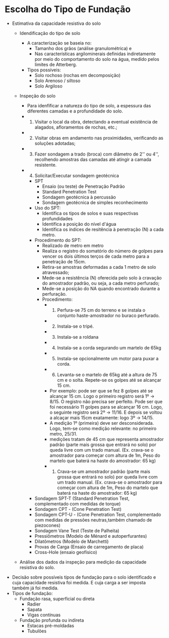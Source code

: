 # Escolha do Tipo de Fundação
- Estimativa da capacidade resistiva do solo
    - Idendificação do tipo de solo
        - A caracterização se baseia no:
            - Tamanho dos grãos (análise granulométrica) e
            - Nas características argilominerais definidas indiretamente por meio do comportamento do solo na água, medido pelos limites de Atterberg. 
        - Tipos possíveis: 
            - Solo rochoso (rochas em decomposição) 
            - Solo Arenoso / siltoso
            - Solo Argiloso
    - Inspeção do solo
        - Para idenfificar a natureza do tipo de solo, a espessura das diferentes camadas e a profundidade do solo.
        - 1) Visitar o local da obra, detectando a eventual existência de alagados, afloramentos de rochas, etc.;
        - 2) Visitar obras em andamento nas proximidades, verificando as soluções adotadas;
        - 3) Fazer sondagem a trado (broca) com diâmetro de 2'' ou 4'', recolhendo amostras das camadas até atingir a camada resistente.
        - 4) Solicitar/Executar sondagem geotécnica
            - SPT
                - Ensaio (ou teste) de Penetração Padrão
                - Standard Penetration Test
                - Sondagem geotécnica à percussão
                - Sondagem geotécnica de simples reconhecimento 
            - Uso do SPT:
                - Identifica os tipos de solos e suas respectivas profundidades
                - Identifica a posição do nível d'água
                - Identifica os índices de resitência à penetração (N) a cada metro.
            - Procedimento do SPT: 
                - Realizado de metro em metro 
                - Realiza o registro do somatório do número de golpes para vencer os dois últimos terços de cada metro para a penetração de 15cm.
                - Retira-se amostras deformadas a cada 1 metro de solo atravessado;
                - Mede-se a resistência (N) oferecida pelo solo à cravação do amostrador padrão, ou seja, a cada metro perfurado;
                - Mede-se a posição do NA quando encontrado durante a perfuração.
                - Procedimento:
                    - 1) Perfura-se 75 cm do terreno e se instala o conjunto haste-amostrador no buraco perfurado.
                    - 2) Instala-se o tripé.
                    - 3) Instala-se a roldana
                    - 4) Instala-se a corda segurando um martelo de 65kg
                    - 5) Instala-se opcionalmente um motor para puxar a corda.
                    - 6) Levanta-se o martelo de 65kg até a altura de 75 cm e o solta. Repete-se os golpes até se alcançar 15 cm.
                    - Por exemplo: pode ser que se fez 8 golpes até se alcançar 15 cm. Logo o primeiro registro será 1º -> 8/15. O registro não precisa ser perfeito. Pode ser que foi necessário 11 golpes para se alcançar 16 cm. Logo, o seguinte registro será 2º -> 11/16. E depois se voltou a alcaçar mais 15cm exatamente: logo 3º -> 14/15.
                    - A medição 1º (primeira) deve ser desconsiderada. Logo, tem-se como medição relevante: no primeiro metro, 25/31.
                    - medições tratam de 45 cm que representa 
                    amostrador padrão (parte mais grossa que entrará no solo) por queda livre com um trado manual. (Ex. crava-se o amostrador para começar com altura de 1m, Peso do martelo que baterá na haste do amostrador: 65 kg)
                    - 1) Crava-se um amostrador padrão (parte mais grossa que entrará no solo) por queda livre com um trado manual. (Ex. crava-se o amostrador para começar com altura de 1m, Peso do martelo que baterá na haste do amostrador: 65 kg)
            - Sondagem SPT-T (Standard Penetration Test, complementado com medidas de torque)
            - Sondagem CPT - (Cone Penetration Test)
            - Sondagem CPT-U - (Cone Penetration Test, complementado com medidas de pressões neutras,também chamado de piezocones)
            - Sondagem Vane Test (Teste de Palheita)
            - Pressiômetros (Modelo de Ménard e autoperfurantes)
            - Dilatômetros (Modelo de Marchetti)
            - Provas de Carga (Ensaio de carregamento de placa)
            - Cross-Hole (ensaio geofísico)
        
    
    - Análise dos dados da inspeção para medição da capacidade resistiva do solo. 
- Decisão sobre possíveis tipos de fundação para o solo identificado e cuja capacidade resistiva foi medida. E cuja carga a ser imposta também já foi medida.
- Tipos de fundação:
    - Fundação rasa, superficial ou direta
        - Radier
        - Sapata
        - Vigas contínuas
    - Fundação profunda ou indireta
        - Estacas pré-moldadas
        - Tubulões